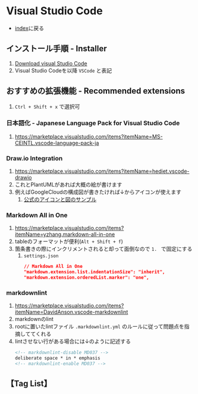 # Visual Studio Code
- [index](/)に戻る

## インストール手順 - Installer
1. [Download visual Studio Code](https://code.visualstudio.com/download)
1. Visual Studio Codeを以降 `VSCode` と表記

## おすすめの拡張機能 - Recommended extensions
1. `Ctrl + Shift + x` で選択可

### 日本語化 - Japanese Language Pack for Visual Studio Code
1. <https://marketplace.visualstudio.com/items?itemName=MS-CEINTL.vscode-language-pack-ja>

### Draw.io Integration
1. <https://marketplace.visualstudio.com/items?itemName=hediet.vscode-drawio>
1. これとPlantUMLがあれば大概の絵が書けます
1. 例えばGoogleCloudの構成図が書きたければ↓からアイコンが使えます
    1. [公式のアイコンと図のサンプル](https://cloud.google.com/icons?hl=ja)

### Markdown All in One
1. <https://marketplace.visualstudio.com/items?itemName=yzhang.markdown-all-in-one>
1. tableのフォーマットが便利(`Alt + Shift + f`)
1. 箇条書きの際にインクリメントされると却って面倒なので `1. ` で固定にする
    1. `settings.json`
        ``` json
        // Markdown All in One
        "markdown.extension.list.indentationSize": "inherit",
        "markdown.extension.orderedList.marker": "one",
        ```

### markdownlint
1. <https://marketplace.visualstudio.com/items?itemName=DavidAnson.vscode-markdownlint>
1. markdownのlint
1. rootに置いたlintファイル `.markdownlint.yml` のルールに従って問題点を指摘しててくれる
1. lintさせない行がある場合には↓のように記述する
    ```markdown
    <!-- markdownlint-disable MD037 -->
    deliberate space * in * emphasis
    <!-- markdownlint-enable MD037 -->
    ```

## 【Tag List】
<TagList />
